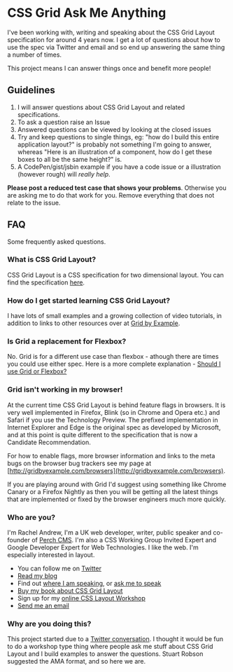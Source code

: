 # CSS Grid Ask Me Anything

I've been working with, writing and speaking about the CSS Grid Layout specification for around 4 years now. I get a lot of questions about how to use the spec via Twitter and email and so end up answering the same thing a number of times.

This project means I can answer things once and benefit more people!

## Guidelines

1. I will answer questions about CSS Grid Layout and related specifications.
2. To ask a question raise an Issue
3. Answered questions can be viewed by looking at the closed issues
4. Try and keep questions to single things, eg: "how do I build this entire application layout?" is probably not something I'm going to answer, whereas "Here is an illustration of a component, how do I get these boxes to all be the same height?" is.
5. A CodePen/gist/jsbin example if you have a code issue or a illustration (however rough) will _really help_.

**Please post a reduced test case that shows your problems**. Otherwise you are asking me to do that work for you. Remove everything that does not relate to the issue.

## FAQ

Some frequently asked questions.

### What is CSS Grid Layout?

CSS Grid Layout is a CSS specification for two dimensional layout. You can find the specification [here](https://www.w3.org/TR/css-grid-1/).

### How do I get started learning CSS Grid Layout?

I have lots of small examples and a growing collection of video tutorials, in addition to links to other resources over at [Grid by Example](http://gridbyexample.com).

### Is Grid a replacement for Flexbox?

No. Grid is for a different use case than flexbox - athough there are times you could use either spec. Here is a more complete explanation - [Should I use Grid or Flexbox?](https://rachelandrew.co.uk/archives/2016/03/30/should-i-use-grid-or-flexbox/)

### Grid isn't working in my browser!

At the current time CSS Grid Layout is behind feature flags in browsers. It is very well implemented in Firefox, Blink (so in Chrome and Opera etc.) and Safari if you use the Technology Preview. The prefixed implementation in Internet Explorer and Edge is the original spec as developed by Microsoft, and at this point is quite different to the specification that is now a Candidate Recommendation.

For how to enable flags, more browser information and links to the meta bugs on the browser bug trackers see my page at [http://gridbyexample.com/browsers](http://gridbyexample.com/browsers).

If you are playing around with Grid I'd suggest using something like Chrome Canary or a Firefox Nightly as then you will be getting all the latest things that are implemented or fixed by the browser engineers much more quickly.

### Who are you?

I'm Rachel Andrew, I'm a UK web developer, writer, public speaker and co-founder of [Perch CMS](https://grabaperch.com). I'm also a CSS Working Group Invited Expert and Google Developer Expert for Web Technologies. I like the web. I'm especially interested in layout.

- You can follow me on [Twitter](https://twitter.com/rachelandrew)
- [Read my blog](https://rachelandrew.co.uk/archives/)
- Find out [where I am speaking](https://rachelandrew.co.uk/speaking/), or [ask me to speak](https://rachelandrew.co.uk/about/speaking)
- [Buy my book about CSS Grid Layout](https://abookapart.com/products/get-ready-for-css-grid-layout)
- Sign up for my [online CSS Layout Workshop](https://thecssworkshop.com/)
- [Send me an email](mailto:me@rachelandrew.co.uk)

### Why are you doing this?

This project started due to a [Twitter conversation](https://twitter.com/rachelandrew/status/793917607787184128). I thought it would be fun to do a workshop type thing where people ask me stuff about CSS Grid Layout and I build examples to answer the questions. Stuart Robson suggested the AMA format, and so here we are.

